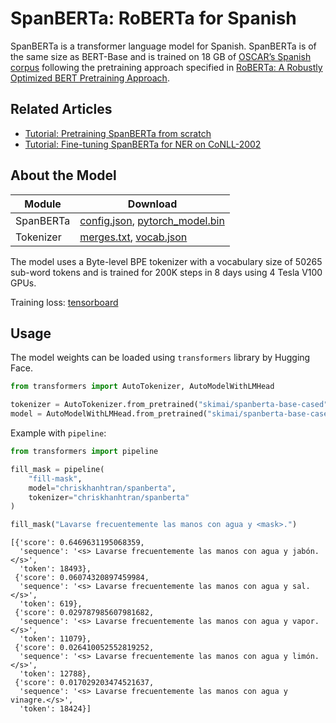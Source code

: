 # SpanBERTa: RoBERTa for Spanish

SpanBERTa is a transformer language model for Spanish. SpanBERTa is of the same size as BERT-Base and is trained on 18 GB of [OSCAR’s Spanish corpus](https://oscar-corpus.com/) following the pretraining approach specified in [RoBERTa: A Robustly Optimized BERT Pretraining Approach](https://arxiv.org/pdf/1907.11692.pdf).

## Related Articles
- [Tutorial: Pretraining SpanBERTa from scratch](https://colab.research.google.com/drive/1mXWYYkB9UjRdklPVSDvAcUDralmv3Pgv)
- [Tutorial: Fine-tuning SpanBERTa for NER on CoNLL-2002](https://colab.research.google.com/drive/1ezuE7wC7Fa21Wu3fvzRffx2m14CAySS1#scrollTo=LhKZ3vItVBzi)

## About the Model
|Module| Download |
|------|----------|
| SpanBERTa | [config.json](https://s3.amazonaws.com/models.huggingface.co/bert/skimai/spanberta-base-cased/config.json), [pytorch_model.bin](https://s3.amazonaws.com/models.huggingface.co/bert/skimai/spanberta-base-cased/pytorch_model.bin) |
| Tokenizer | [merges.txt](https://s3.amazonaws.com/models.huggingface.co/bert/skimai/spanberta-base-cased/merges.txt), [vocab.json](https://s3.amazonaws.com/models.huggingface.co/bert/skimai/spanberta-base-cased/vocab.json) |

The model uses a Byte-level BPE tokenizer with a vocabulary size of 50265 sub-word tokens and is trained for 200K steps in 8 days using 4 Tesla V100 GPUs.

Training loss: [tensorboard](https://tensorboard.dev/experiment/4wOFJBwPRBK9wjKE6F32qQ/#scalars)

## Usage
The model weights can be loaded using `transformers` library by Hugging Face.

```python
from transformers import AutoTokenizer, AutoModelWithLMHead

tokenizer = AutoTokenizer.from_pretrained("skimai/spanberta-base-cased")
model = AutoModelWithLMHead.from_pretrained("skimai/spanberta-base-cased")
```

Example with `pipeline`:

```python
from transformers import pipeline

fill_mask = pipeline(
    "fill-mask",
    model="chriskhanhtran/spanberta",
    tokenizer="chriskhanhtran/spanberta"
)

fill_mask("Lavarse frecuentemente las manos con agua y <mask>.")
```

	[{'score': 0.6469631195068359,
	  'sequence': '<s> Lavarse frecuentemente las manos con agua y jabón.</s>',
	  'token': 18493},
	 {'score': 0.06074320897459984,
	  'sequence': '<s> Lavarse frecuentemente las manos con agua y sal.</s>',
	  'token': 619},
	 {'score': 0.029787985607981682,
	  'sequence': '<s> Lavarse frecuentemente las manos con agua y vapor.</s>',
	  'token': 11079},
	 {'score': 0.026410052552819252,
	  'sequence': '<s> Lavarse frecuentemente las manos con agua y limón.</s>',
	  'token': 12788},
	 {'score': 0.017029203474521637,
	  'sequence': '<s> Lavarse frecuentemente las manos con agua y vinagre.</s>',
	  'token': 18424}]



